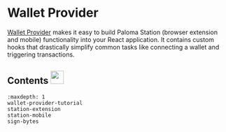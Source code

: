 # Wallet Provider

[Wallet Provider](https://github.com/Paloma-money/wallet-provider) makes it easy to build Paloma Station (browser extension and mobile) functionality into your React application. It contains custom hooks that drastically simplify common tasks like connecting a wallet and triggering transactions. 



## Contents <img src="/img/Glossary.svg" height="30px">

```{toctree}
:maxdepth: 1
wallet-provider-tutorial
station-extension
station-mobile
sign-bytes

```
